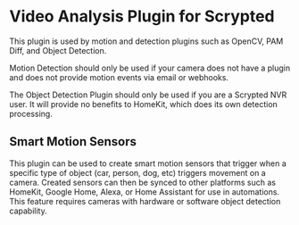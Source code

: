 # Video Analysis Plugin for Scrypted

This plugin is used by motion and detection plugins such as OpenCV, PAM Diff, and Object Detection.

Motion Detection should only be used if your camera does not have a plugin and does not provide motion
events via email or webhooks.

The Object Detection Plugin should only be used if you are a Scrypted NVR user. It will provide no
benefits to HomeKit, which does its own detection processing.

## Smart Motion Sensors

This plugin can be used to create smart motion sensors that trigger when a specific type of object (car, person, dog, etc) triggers movement on a camera. Created sensors can then be synced to other platforms such as HomeKit, Google Home, Alexa, or Home Assistant for use in automations. This feature requires cameras with hardware or software object detection capability.
